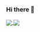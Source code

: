 ### Hi there 👋
<a href="https://github.com/decoporteira/github-readme-stats">
  <img vertical-align="top" align="center" src="https://github-readme-stats.vercel.app/api?username=decoporteira&show_icons=true&theme=dracula" />
</a>
<a href="https://github.com/decoporteira/convoychat">
  <img vertical-align="top"   align="center" src="https://github-readme-stats.vercel.app/api/top-langs/?username=decoporteira&show_icons=true&theme=dracula" />
</a>

<!--
Here are some ideas to get you started:

- 🔭 I’m currently working on ...
- 🌱 I’m currently learning ...
- 👯 I’m looking to collaborate on ...
- 🤔 I’m looking for help with ...
- 💬 Ask me about ...
- 📫 How to reach me: ...
- 😄 Pronouns: ...
- ⚡ Fun fact: ...

-->
